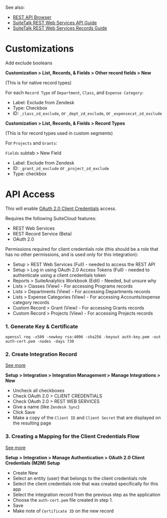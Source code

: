 See also:

- [REST API Browser](https://system.netsuite.com/help/helpcenter/en_US/APIs/REST_API_Browser/record/v1/2021.2/index.html)
- [SuiteTalk REST Web Services API Guide](https://9999999-sb1.app.netsuite.com/app/help/helpcenter.nl?fid=book_1559132836.html&whence=)
- [SuiteTalk REST Web Services Records Guide](https://9999999-sb1.app.netsuite.com/app/help/helpcenter.nl?fid=book_157830111504.html)

# Customizations

Add exclude booleans

**Customization > List, Records, & Fields > Other record fields > New**

(This is for native record types)

For each `Record Type` of `Department`, `Class`, and `Expense Category`:

- Label: Exclude from Zendesk
- Type: Checkbox
- ID: `_class_zd_exclude`, or `_dept_zd_exclude`, or `_expensecat_zd_exclude`

**Customization > List, Records, & Fields > Record Types**

(This is for record types used in custom segments)

For `Projects` and `Grants`:

`Fields` subtab > New Field

- Label: Exclude from Zendesk
- ID: `_grant_zd_exclude` or `_project_zd_exclude`
- Type: checkbox

# API Access

This will enable [OAuth 2.0 Client Credentials](https://9999999-sb1.app.netsuite.com/app/help/helpcenter.nl?fid=section_162686838198.html) access.

Requires the following SuiteCloud features:
- REST Web Services
- REST Record Service (Beta)
- OAuth 2.0

Permissions required for client credentials role (this should be a role that has no other permissions, and is used only for this integration):
- Setup > REST Web Services (Full) - needed to access the REST API
- Setup > Log in using OAuth 2.0 Access Tokens (Full) - needed to authenticate using a client credentials token
- Reports > SuiteAnalytics Workbook (Edit) - Needed, but unsure why
- Lists > Classes (View) - For accessing Programs records
- Lists > Departments (View) - For accessing Departments records
- Lists > Expense Categories (View) - For accessing Accounts/expense category records
- Custom Record > Grant (View) - For accessing Grants records
- Custom Record > Projects (View) - For accessing Projects records

### 1. Generate Key & Certificate

`openssl req -x509 -newkey rsa:4096 -sha256 -keyout auth-key.pem -out auth-cert.pem -nodes -days 730`

### 2. Create Integration Record

[See more](https://9999999-sb1.app.netsuite.com/app/help/helpcenter.nl?fid=section_157771733782.html)

**Setup > Integration > Integration Management > Manage Integrations > New**

- Uncheck all checkboxes
- Check OAuth 2.0 > CLIENT CREDENTIALS
- Check OAuth 2.0 > REST WEB SERVICES
- Give a name (like `Zendesk Sync`)
- Click Save
- Make a copy of the `Client ID` and `Client Secret` that are displayed on the resulting page

### 3. Creating a Mapping for the Client Credentials Flow

[See more](https://9999999-sb1.app.netsuite.com/app/help/helpcenter.nl?fid=section_162686838198.html)

**Setup > Integration > Manage Authentication > OAuth 2.0 Client Credentials (M2M) Setup**

- Create New
- Select an entity (user) that belongs to the client credentials role
- Select the client credentials role that was created specifically for this app
- Select the integration record from the previous step as the application
- Choose the `auth-cert.pem` file created in step 1.
- Save
- Make note of `Certificate ID` on the new record
